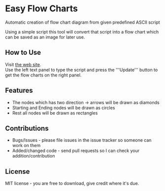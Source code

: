 Easy Flow Charts
================

Automatic creation of flow chart diagram from given predefined ASCII script

Using a simple script this tool will convert that script into a 
flow chart which can be saved as an image for later use.  

How to Use
----------
Visit  [the web site](http://www.easyflowcharts.com).  
Use the left text panel to type the script and press the '''Update''' button
to get the flow charts on the right panel.


Features
--------

* The nodes which has two direction -> arrows will be drawn as diamonds 
* Starting and Ending nodes will be drawn as circles
* Rest all nodes will be drawn as rectangles

Contributions
-------------

* Bugs/Issues - please file issues in the issue tracker so someone can work on them
* Added/changed code - send pull requests so I can check your addition/contribution

License
-------

MIT license - you are free to download, give credit where it's due.

